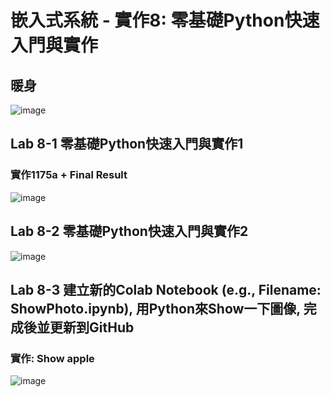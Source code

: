 # 嵌入式系統 - 實作8: 零基礎Python快速入門與實作
## 暖身

![image](https://user-images.githubusercontent.com/89329256/141666977-d25c46f7-518f-449d-a9d9-d43228ee66fc.png)

## Lab 8-1 零基礎Python快速入門與實作1

### 實作1175a + Final Result

![image](https://user-images.githubusercontent.com/89329256/141667275-1fa67c10-6055-4928-9fb6-263302458ace.png)

## Lab 8-2 零基礎Python快速入門與實作2 

![image](https://user-images.githubusercontent.com/89329256/142749081-04a33948-9f7d-4030-9237-5857b1230b9f.png)


## Lab 8-3 建立新的Colab Notebook (e.g., Filename: ShowPhoto.ipynb), 用Python來Show一下圖像, 完成後並更新到GitHub

### 實作: Show apple

![image](https://user-images.githubusercontent.com/89329256/141667406-c65683b7-8cd5-4392-8b2f-35c9acc4b1ae.png)

